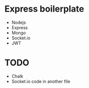 # Express boilerplate

- Nodejs
- Express
- Mongo
- Socket.io
- JWT

# TODO

- Chalk
- Socket.io code in another file